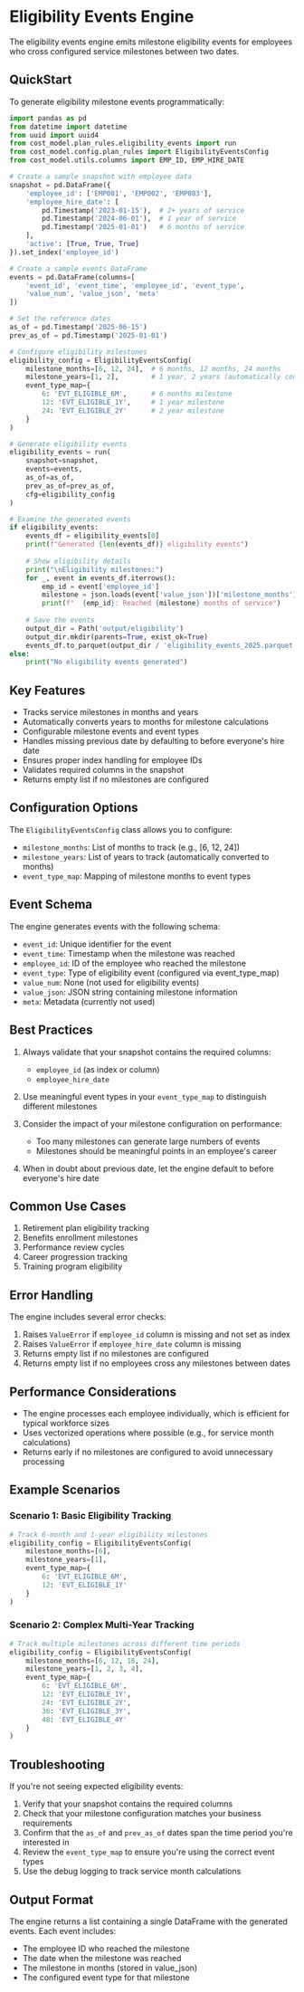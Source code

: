 # Eligibility Events Engine

The eligibility events engine emits milestone eligibility events for employees who cross configured service milestones between two dates.

## QuickStart

To generate eligibility milestone events programmatically:

```python
import pandas as pd
from datetime import datetime
from uuid import uuid4
from cost_model.plan_rules.eligibility_events import run
from cost_model.config.plan_rules import EligibilityEventsConfig
from cost_model.utils.columns import EMP_ID, EMP_HIRE_DATE

# Create a sample snapshot with employee data
snapshot = pd.DataFrame({
    'employee_id': ['EMP001', 'EMP002', 'EMP003'],
    'employee_hire_date': [
        pd.Timestamp('2023-01-15'),  # 2+ years of service
        pd.Timestamp('2024-06-01'),  # 1 year of service
        pd.Timestamp('2025-01-01')   # 6 months of service
    ],
    'active': [True, True, True]
}).set_index('employee_id')

# Create a sample events DataFrame
events = pd.DataFrame(columns=[
    'event_id', 'event_time', 'employee_id', 'event_type',
    'value_num', 'value_json', 'meta'
])

# Set the reference dates
as_of = pd.Timestamp('2025-06-15')
prev_as_of = pd.Timestamp('2025-01-01')

# Configure eligibility milestones
eligibility_config = EligibilityEventsConfig(
    milestone_months=[6, 12, 24],  # 6 months, 12 months, 24 months
    milestone_years=[1, 2],        # 1 year, 2 years (automatically converted to months)
    event_type_map={
        6: 'EVT_ELIGIBLE_6M',      # 6 months milestone
        12: 'EVT_ELIGIBLE_1Y',     # 1 year milestone
        24: 'EVT_ELIGIBLE_2Y'      # 2 year milestone
    }
)

# Generate eligibility events
eligibility_events = run(
    snapshot=snapshot,
    events=events,
    as_of=as_of,
    prev_as_of=prev_as_of,
    cfg=eligibility_config
)

# Examine the generated events
if eligibility_events:
    events_df = eligibility_events[0]
    print(f"Generated {len(events_df)} eligibility events")
    
    # Show eligibility details
    print("\nEligibility milestones:")
    for _, event in events_df.iterrows():
        emp_id = event['employee_id']
        milestone = json.loads(event['value_json'])['milestone_months']
        print(f"  {emp_id}: Reached {milestone} months of service")
    
    # Save the events
    output_dir = Path('output/eligibility')
    output_dir.mkdir(parents=True, exist_ok=True)
    events_df.to_parquet(output_dir / 'eligibility_events_2025.parquet')
else:
    print("No eligibility events generated")
```

## Key Features

- Tracks service milestones in months and years
- Automatically converts years to months for milestone calculations
- Configurable milestone events and event types
- Handles missing previous date by defaulting to before everyone's hire date
- Ensures proper index handling for employee IDs
- Validates required columns in the snapshot
- Returns empty list if no milestones are configured

## Configuration Options

The `EligibilityEventsConfig` class allows you to configure:

- `milestone_months`: List of months to track (e.g., [6, 12, 24])
- `milestone_years`: List of years to track (automatically converted to months)
- `event_type_map`: Mapping of milestone months to event types

## Event Schema

The engine generates events with the following schema:

- `event_id`: Unique identifier for the event
- `event_time`: Timestamp when the milestone was reached
- `employee_id`: ID of the employee who reached the milestone
- `event_type`: Type of eligibility event (configured via event_type_map)
- `value_num`: None (not used for eligibility events)
- `value_json`: JSON string containing milestone information
- `meta`: Metadata (currently not used)

## Best Practices

1. Always validate that your snapshot contains the required columns:
   - `employee_id` (as index or column)
   - `employee_hire_date`

2. Use meaningful event types in your `event_type_map` to distinguish different milestones

3. Consider the impact of your milestone configuration on performance:
   - Too many milestones can generate large numbers of events
   - Milestones should be meaningful points in an employee's career

4. When in doubt about previous date, let the engine default to before everyone's hire date

## Common Use Cases

1. Retirement plan eligibility tracking
2. Benefits enrollment milestones
3. Performance review cycles
4. Career progression tracking
5. Training program eligibility

## Error Handling

The engine includes several error checks:

1. Raises `ValueError` if `employee_id` column is missing and not set as index
2. Raises `ValueError` if `employee_hire_date` column is missing
3. Returns empty list if no milestones are configured
4. Returns empty list if no employees cross any milestones between dates

## Performance Considerations

- The engine processes each employee individually, which is efficient for typical workforce sizes
- Uses vectorized operations where possible (e.g., for service month calculations)
- Returns early if no milestones are configured to avoid unnecessary processing

## Example Scenarios

### Scenario 1: Basic Eligibility Tracking
```python
# Track 6-month and 1-year eligibility milestones
eligibility_config = EligibilityEventsConfig(
    milestone_months=[6],
    milestone_years=[1],
    event_type_map={
        6: 'EVT_ELIGIBLE_6M',
        12: 'EVT_ELIGIBLE_1Y'
    }
)
```

### Scenario 2: Complex Multi-Year Tracking
```python
# Track multiple milestones across different time periods
eligibility_config = EligibilityEventsConfig(
    milestone_months=[6, 12, 18, 24],
    milestone_years=[1, 2, 3, 4],
    event_type_map={
        6: 'EVT_ELIGIBLE_6M',
        12: 'EVT_ELIGIBLE_1Y',
        24: 'EVT_ELIGIBLE_2Y',
        36: 'EVT_ELIGIBLE_3Y',
        48: 'EVT_ELIGIBLE_4Y'
    }
)
```

## Troubleshooting

If you're not seeing expected eligibility events:

1. Verify that your snapshot contains the required columns
2. Check that your milestone configuration matches your business requirements
3. Confirm that the `as_of` and `prev_as_of` dates span the time period you're interested in
4. Review the `event_type_map` to ensure you're using the correct event types
5. Use the debug logging to track service month calculations

## Output Format

The engine returns a list containing a single DataFrame with the generated events. Each event includes:

- The employee ID who reached the milestone
- The date when the milestone was reached
- The milestone in months (stored in value_json)
- The configured event type for that milestone
